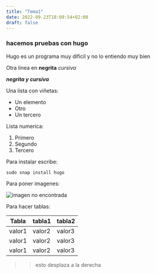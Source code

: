 ```yaml
---
title: "Tema1"
date: 2022-09-23T18:09:54+02:00
draft: false
---
```


### hacemos pruebas con hugo

Hugo es un programa muy dificil y no lo entiendo muy bien

Otra linea en **negrita** *cursiva* 

*****negrita y cursiva*****

Una lista con viñetas:

* Un elemento
* Otro
* Un tercero

Lista numerica:
1. Primero
2. Segundo
3. Tercero

Para instalar escribe:

```shell
sudo snap install hugo
```

Para poner imagenes:

![imagen no encontrada](/images/1.jpg)

Para hacer tablas:

|Tabla|tabla1|tabla2|
|-----|-----|-----|
|valor1|valor2|valor3|
|valor1|valor2|valor3|
|valor1|valor2|valor3|

>> esto desplaza a la derecha











